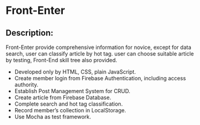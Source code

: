 # Front-Enter

## Description:
Front-Enter provide comprehensive information for novice, except for data search, user can classify article by hot tag.
user can choose suitable article by testing, Front-End skill tree also provided. 

- Developed only by HTML, CSS, plain JavaScript.
- Create member login from Firebase Authentication, including access authority.
- Establish Post Management System for CRUD.
- Create article from Firebase Database.
- Complete search and hot tag classification. 
- Record member’s collection in LocalStorage. 
- Use Mocha as test framework.
